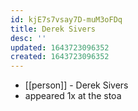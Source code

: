 ```yaml
---
id: kjE7s7vsay7D-muM3oFDq
title: Derek Sivers
desc: ''
updated: 1643723096352
created: 1643723096352
---
```



- [[person]] - Derek Sivers
- appeared 1x at the stoa
